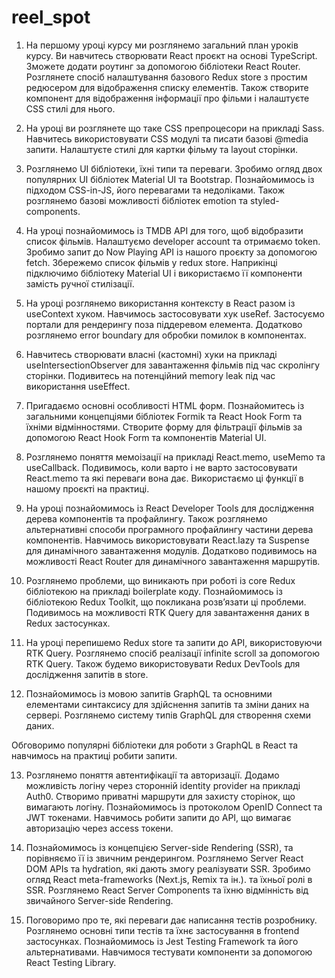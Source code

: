 # reel_spot

1.  На першому уроці курсу ми розглянемо загальний план уроків курсу. Ви навчитесь створювати React проєкт на основі TypeScript. Зможете додати роутинг за допомогою бібліотеки React Router. Розглянете спосіб налаштування базового Redux store з простим редюсером для відображення списку елементів. Також створите компонент для відображення інформації про фільми і налаштуєте СSS стилі для нього.

2.  На уроці ви розглянете що таке CSS препроцесори на прикладі Sass. Навчитесь використовувати CSS модулі та писати базові @media запити. Налаштуєте стилі для картки фільму та layout сторінки.

3.  Розглянемо UI бібліотеки, їхні типи та переваги. Зробимо огляд двох популярних UI бібліотек Material UI та Bootstrap. Познайомимось із підходом CSS-in-JS, його перевагами та недоліками. Також розглянемо базові можливості бібліотек emotion та styled-components.

4.  На уроці познайомимось із TMDB API для того, щоб відобразити список фільмів. Налаштуємо developer account та отримаємо token. Зробимо запит до Now Playing API із нашого проєкту за допомогою fetch. Збережемо список фільмів у redux store. Наприкінці підключимо бібліотеку Material UI і використаємо її компоненти замість ручної стилізації.

5.  На уроці розглянемо використання контексту в React разом із useContext хуком. Навчимось застосовувати хук useRef. Застосуємо портали для рендерингу поза піддеревом елемента. Додатково розглянемо error boundary для обробки помилок в компонентах.

6.  Навчитесь створювати власні (кастомні) хуки на прикладі useIntersectionObserver для завантаження фільмів під час скролінгу сторінки. Подивитесь на потенційний memory leak під час використання useEffect.

7.  Пригадаємо основні особливості HTML форм. Познайомитесь із загальними концепціями бібліотек Formik та React Hook Form та їхніми відмінностями. Створите форму для фільтрації фільмів за допомогою React Hook Form та компонентів Material UI.

8.  Розглянемо поняття мемоізації на прикладі React.memo, useMemo та useCallback. Подивимось, коли варто і не варто застосовувати React.memo та які переваги вона дає. Використаємо ці функції в нашому проєкті на практиці.

9.  На уроці познайомимось із React Developer Tools для дослідження дерева компонентів та профайлингу. Також розглянемо альтернативні способи програмного профайлингу частини дерева компонентів. Навчимось використовувати React.lazy та Suspense для динамічного завантаження модулів. Додатково подивимось на можливості React Router для динамічного завантаження маршрутів.

10. Розглянемо проблеми, що виникають при роботі із core Redux бібліотекою на прикладі boilerplate коду. Познайомимось із бібліотекою Redux Toolkit, що покликана розв’язати ці проблеми. Подивимось на можливості RTK Query для завантаження даних в Redux застосунках.

11. На уроці перепишемо Redux store та запити до API, використовуючи RTK Query. Розглянемо спосіб реалізації infinite scroll за допомогою RTK Query. Також будемо використовувати Redux DevTools для дослідження запитів в store.

12. Познайомимось із мовою запитів GraphQL та основними елементами синтаксису для здійснення запитів та зміни даних на сервері. Розглянемо систему типів GraphQL для створення схеми даних.

Обговоримо популярні бібліотеки для роботи з GraphQL в React та навчимось на практиці робити запити.

13. Розглянемо поняття автентифікації та авторизації. Додамо можливість логіну через сторонній identity provider на прикладі Auth0. Створимо приватні маршрути для захисту сторінок, що вимагають логіну. Познайомимось із протоколом OpenID Connect та JWT токенами. Навчимось робити запити до API, що вимагає авторизацію через access токени.

14. Познайомимось із концепцією Server-side Rendering (SSR), та порівняємо її із звичним рендерингом. Розглянемо Server React DOM APIs та hydration, які дають змогу реалізувати SSR. Зробимо огляд React meta-frameworks (Next.js, Remix та ін.). та їхньої ролі в SSR. Розглянемо React Server Components та їхню відмінність від звичайного Server-side Rendering.

15. Поговоримо про те, які переваги дає написання тестів розробнику. Розглянемо основні типи тестів та їхнє застосування в frontend застосунках. Познайомимось із Jest Testing Framework та його альтернативами. Навчимося тестувати компоненти за допомогою React Testing Library.
